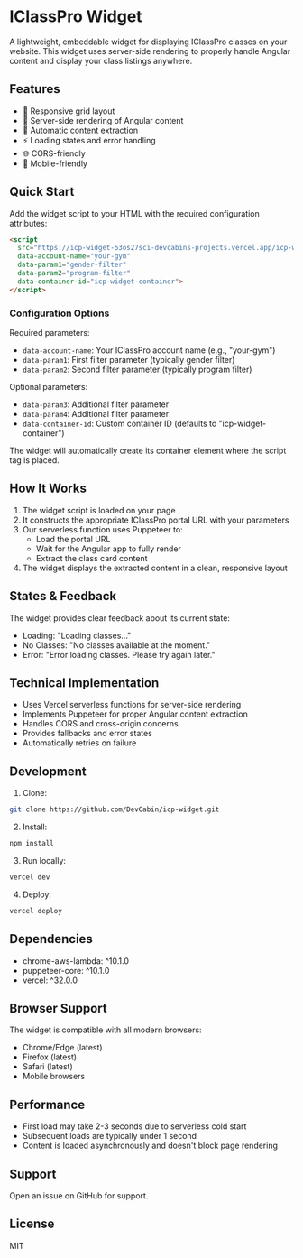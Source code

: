 # IClassPro Widget

A lightweight, embeddable widget for displaying IClassPro classes on your website. This widget uses server-side rendering to properly handle Angular content and display your class listings anywhere.

## Features

- 🎨 Responsive grid layout
- 🚀 Server-side rendering of Angular content
- 🔄 Automatic content extraction
- ⚡ Loading states and error handling
- 🌐 CORS-friendly
- 📱 Mobile-friendly

## Quick Start

Add the widget script to your HTML with the required configuration attributes:

```html
<script 
  src="https://icp-widget-53os27sci-devcabins-projects.vercel.app/icp-widget.js"
  data-account-name="your-gym"
  data-param1="gender-filter"
  data-param2="program-filter"
  data-container-id="icp-widget-container">
</script>
```

### Configuration Options

Required parameters:
- `data-account-name`: Your IClassPro account name (e.g., "your-gym")
- `data-param1`: First filter parameter (typically gender filter)
- `data-param2`: Second filter parameter (typically program filter)

Optional parameters:
- `data-param3`: Additional filter parameter
- `data-param4`: Additional filter parameter
- `data-container-id`: Custom container ID (defaults to "icp-widget-container")

The widget will automatically create its container element where the script tag is placed.

## How It Works

1. The widget script is loaded on your page
2. It constructs the appropriate IClassPro portal URL with your parameters
3. Our serverless function uses Puppeteer to:
   - Load the portal URL
   - Wait for the Angular app to fully render
   - Extract the class card content
4. The widget displays the extracted content in a clean, responsive layout

## States & Feedback

The widget provides clear feedback about its current state:

- Loading: "Loading classes..."
- No Classes: "No classes available at the moment."
- Error: "Error loading classes. Please try again later."

## Technical Implementation

- Uses Vercel serverless functions for server-side rendering
- Implements Puppeteer for proper Angular content extraction
- Handles CORS and cross-origin concerns
- Provides fallbacks and error states
- Automatically retries on failure

## Development

1. Clone:
```bash
git clone https://github.com/DevCabin/icp-widget.git
```

2. Install:
```bash
npm install
```

3. Run locally:
```bash
vercel dev
```

4. Deploy:
```bash
vercel deploy
```

## Dependencies

- chrome-aws-lambda: ^10.1.0
- puppeteer-core: ^10.1.0
- vercel: ^32.0.0

## Browser Support

The widget is compatible with all modern browsers:
- Chrome/Edge (latest)
- Firefox (latest)
- Safari (latest)
- Mobile browsers

## Performance

- First load may take 2-3 seconds due to serverless cold start
- Subsequent loads are typically under 1 second
- Content is loaded asynchronously and doesn't block page rendering

## Support

Open an issue on GitHub for support.

## License

MIT
